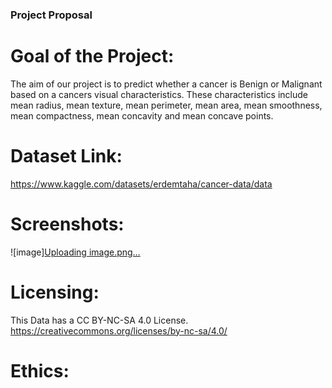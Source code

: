 ### Project Proposal

# Goal of the Project:
The aim of our project is to predict whether a cancer is Benign or Malignant based on a cancers visual characteristics. These characteristics include mean radius, mean texture, mean perimeter, mean area, mean smoothness, mean compactness, mean concavity and mean concave points.
# Dataset Link: 
https://www.kaggle.com/datasets/erdemtaha/cancer-data/data

# Screenshots:
![image][Uploading image.png…]()


# Licensing:
This Data has a CC BY-NC-SA 4.0 License. 
https://creativecommons.org/licenses/by-nc-sa/4.0/
# Ethics:
